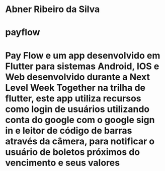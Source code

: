# Abner Ribeiro da Silva

# payflow

# Pay Flow e um app desenvolvido em Flutter para sistemas Android, IOS e Web desenvolvido durante a Next Level Week Together na trilha de flutter, este app utiliza recursos como login de usuários utilizando conta do google com o google sign in e leitor de código de barras através da câmera, para notificar o usuário de boletos próximos do vencimento e seus valores